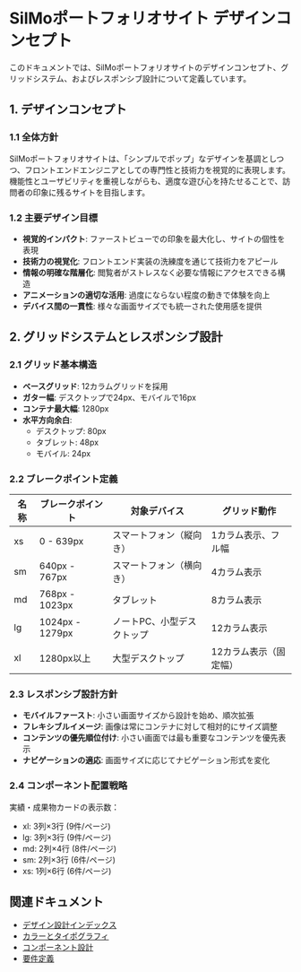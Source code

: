 # SilMoポートフォリオサイト デザインコンセプト

このドキュメントでは、SilMoポートフォリオサイトのデザインコンセプト、グリッドシステム、およびレスポンシブ設計について定義しています。

## 1. デザインコンセプト

### 1.1 全体方針

SilMoポートフォリオサイトは、「シンプルでポップ」なデザインを基調としつつ、フロントエンドエンジニアとしての専門性と技術力を視覚的に表現します。機能性とユーザビリティを重視しながらも、適度な遊び心を持たせることで、訪問者の印象に残るサイトを目指します。

### 1.2 主要デザイン目標

- **視覚的インパクト**: ファーストビューでの印象を最大化し、サイトの個性を表現
- **技術力の視覚化**: フロントエンド実装の洗練度を通じて技術力をアピール
- **情報の明確な階層化**: 閲覧者がストレスなく必要な情報にアクセスできる構造
- **アニメーションの適切な活用**: 過度にならない程度の動きで体験を向上
- **デバイス間の一貫性**: 様々な画面サイズでも統一された使用感を提供

## 2. グリッドシステムとレスポンシブ設計

### 2.1 グリッド基本構造

- **ベースグリッド**: 12カラムグリッドを採用
- **ガター幅**: デスクトップで24px、モバイルで16px
- **コンテナ最大幅**: 1280px
- **水平方向余白**: 
  - デスクトップ: 80px
  - タブレット: 48px
  - モバイル: 24px

### 2.2 ブレークポイント定義

| 名称 | ブレークポイント | 対象デバイス | グリッド動作 |
|------|----------------|-------------|------------|
| xs | 0 - 639px | スマートフォン（縦向き） | 1カラム表示、フル幅 |
| sm | 640px - 767px | スマートフォン（横向き） | 4カラム表示 |
| md | 768px - 1023px | タブレット | 8カラム表示 |
| lg | 1024px - 1279px | ノートPC、小型デスクトップ | 12カラム表示 |
| xl | 1280px以上 | 大型デスクトップ | 12カラム表示（固定幅） |

### 2.3 レスポンシブ設計方針

- **モバイルファースト**: 小さい画面サイズから設計を始め、順次拡張
- **フレキシブルイメージ**: 画像は常にコンテナに対して相対的にサイズ調整
- **コンテンツの優先順位付け**: 小さい画面では最も重要なコンテンツを優先表示
- **ナビゲーションの適応**: 画面サイズに応じてナビゲーション形式を変化

### 2.4 コンポーネント配置戦略

実績・成果物カードの表示数：
- xl: 3列×3行 (9件/ページ)
- lg: 3列×3行 (9件/ページ)
- md: 2列×4行 (8件/ページ)
- sm: 2列×3行 (6件/ページ)
- xs: 1列×6行 (6件/ページ)

## 関連ドキュメント

- [デザイン設計インデックス](./index.md)
- [カラーとタイポグラフィ](./カラーとタイポグラフィ.md)
- [コンポーネント設計](./コンポーネント設計.md)
- [要件定義](../要件定義/非機能要件.md) 